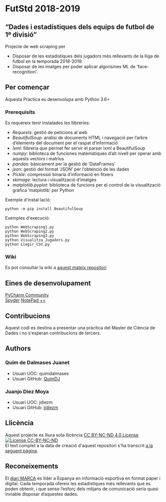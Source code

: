 # FutStd 2018-2019 
## “Dades i estadístiques dels equips de futbol de 1ª divisió”    
Projecte de web scraping per 
* Disposar de les estadístiques dels jugadors més rellevants de la lliga de futbol en la temporada 2018-2019.
* Disposar de les imatges per poder aplicar algorismes ML de 'face-recognition'.

## Per començar
Aquesta Pràctica es desenvolupa amb Python 3.6+

### Prerequisits
Es requereix tenir instalades les llibreries:
*	_Requests_: gestió de peticions al web 
*	_BeautifulSoup_: anàlisi de documents HTML i navegació per l’arbre d’elements del document per el raspat d’informació
* _lxml_: llibreria que permet fer servir el parser lxml a BeautifulSoup
*	_numpy_: biblioteca de funciones matemàtiques d’alt nivell per operar amb aquests vectors i matrius
* _pandas_: bàsicament per la gestió de ‘DataFrames’
* _json_: gestió del format ‘JSON’ per l’obtenció de les dades
* _Pickle_: compressió binaria d’informació en fitxers
* _skimage_: lectura i visualització d’imatges
*	_matplotlib.pyplot_: biblioteca de funcions per el control de la visualització gràfica ‘matplotlib’ per Python

Exemple d'instal·lació:
``` Shell
python -m pip install BeautifulSoup
```

Exemples d'execució:
``` Shell
python WebScraping1.py
python WebScraping2.py
python WebScraping3.py
python Visualitza_Jugadors.py
python Llegir_CSV.py
```

### Wiki
Es pot consultar la wiki a [aquest mateix repositori](https://github.com/jjdiezm/Practica1/wiki)

## Eines de desenvolupament
[PyCharm Community](https://www.jetbrains.com/pycharm/download/#section=windows)  
[Spyder](https://www.spyder-ide.org/)
[NotePad ++](https://notepad-plus-plus.org/)


## Contribucions
Aquest codi es destina a presentar una pràctica del Master de Ciència de Dades i no s'esperan contribucions de tercers.

## Authors
### Quim de Dalmases Juanet 
* Usuari UOC: quimdalmases
* Usuari GitHub: [QuimDJ](https://github.com/QuimDJ)

### Juanjo Díez Moya 
* Usuari UOC: jdiezm
* Usuari GitHub: [jjdiezm](https://github.com/jjdiezm)

## Llicència
Aquest projecte es lliura sota llicència [CC BY-NC-ND 4.0 License](https://creativecommons.org/licenses/by-nc-nd/4.0/deed.ca)  
[![License CC-BY-NC-ND](https://mirrors.creativecommons.org/presskit/buttons/88x31/svg/by-nc-nd.eu.svg)](https://creativecommons.org/licenses/by-nc-nd/4.0/deed.ca)  
El text complet a la data de creació d'aquest repositori s'ha transcrit [a la seguent pàgina](https://github.com/jjdiezm/Practica1/blob/master/License.md).

## Reconeixements
El [diari MARCA](http://www.marca.es) és líder a Espanya en informació esportiva en format paper i digital. Cada temporada ofereix les estadístiques més rellevants que es poden obtenir, i que sense l’esforç dels mitjans de comunicació seria quasi inviable disposar d’aquestes dades.  
